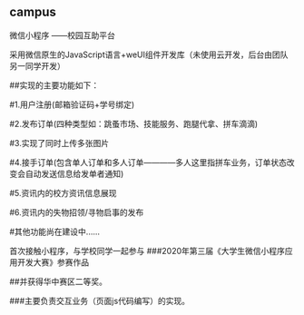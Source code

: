 ## campus
微信小程序 ——校园互助平台

采用微信原生的JavaScript语言+weUI组件开发库（未使用云开发，后台由团队另一同学开发）

##实现的主要功能如下：

#1.用户注册(邮箱验证码+学号绑定)

#2.发布订单(四种类型如：跳蚤市场、技能服务、跑腿代拿、拼车滴滴)

#3.实现了同时上传多张图片

#4.接手订单(包含单人订单和多人订单————多人这里指拼车业务，订单状态改变会自动发送信息给发单者通知)

#5.资讯内的校方资讯信息展现

#6.资讯内的失物招领/寻物启事的发布

#其他功能尚在建设中......

首次接触小程序，与学校同学一起参与
###2020年第三届《大学生微信小程序应用开发大赛》参赛作品

##并获得华中赛区二等奖。

###主要负责交互业务（页面js代码编写）的实现。


